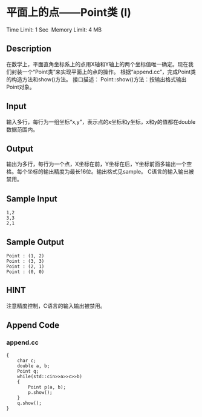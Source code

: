 # 平面上的点——Point类 (I)
Time Limit: 1 Sec  Memory Limit: 4 MB


## Description
在数学上，平面直角坐标系上的点用X轴和Y轴上的两个坐标值唯一确定。现在我们封装一个“Point类”来实现平面上的点的操作。
根据“append.cc”，完成Point类的构造方法和show()方法。
接口描述：
Point::show()方法：按输出格式输出Point对象。

## Input
输入多行，每行为一组坐标“x,y”，表示点的x坐标和y坐标，x和y的值都在double数据范围内。

## Output
输出为多行，每行为一个点，X坐标在前，Y坐标在后，Y坐标前面多输出一个空格。每个坐标的输出精度为最长16位。输出格式见sample。
C语言的输入输出被禁用。

## Sample Input
```
1,2
3,3
2,1
```
## Sample Output
```
Point : (1, 2)
Point : (3, 3)
Point : (2, 1)
Point : (0, 0)
```

## HINT
注意精度控制，C语言的输入输出被禁用。

## Append Code
### append.cc
```cppint main()
{
    char c;
    double a, b;
    Point q;
    while(std::cin>>a>>c>>b)
    {
        Point p(a, b);
        p.show();
    }
    q.show();
}
```
